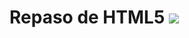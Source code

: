 # Repaso de HTML5  <img src="https://icons-for-free.com/download-icon-html+html5+icon-1320185152054921895_0.svg" sryle="width: 80px; height: 80px; margin: 2px;" >

